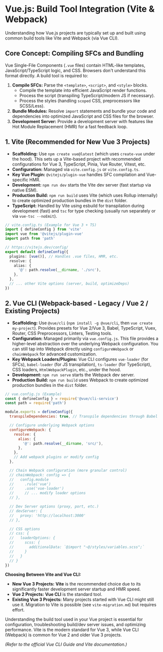 # Vue.js: Build Tool Integration (Vite & Webpack)

Understanding how Vue.js projects are typically set up and built using common build tools like Vite and Webpack (via Vue CLI).

## Core Concept: Compiling SFCs and Bundling

Vue Single-File Components (`.vue` files) contain HTML-like templates, JavaScript/TypeScript logic, and CSS. Browsers don't understand this format directly. A build tool is required to:

1.  **Compile SFCs:** Parse the `<template>`, `<script>`, and `<style>` blocks.
    *   Compile the template into efficient JavaScript render functions.
    *   Process the script (transpiling TypeScript/modern JS if necessary).
    *   Process the styles (handling `scoped` CSS, preprocessors like SCSS/Less).
2.  **Bundle Modules:** Resolve `import` statements and bundle your code and dependencies into optimized JavaScript and CSS files for the browser.
3.  **Development Server:** Provide a development server with features like Hot Module Replacement (HMR) for a fast feedback loop.

## 1. Vite (Recommended for New Vue 3 Projects)

*   **Scaffolding:** Use `npm create vue@latest` (which uses `create-vue` under the hood). This sets up a Vite-based project with recommended configurations for Vue 3, TypeScript, Pinia, Vue Router, Vitest, etc.
*   **Configuration:** Managed via `vite.config.js` or `vite.config.ts`.
*   **Key Vue Plugin:** `@vitejs/plugin-vue` handles SFC compilation and Vue-specific HMR.
*   **Development:** `npm run dev` starts the Vite dev server (fast startup via native ESM).
*   **Production Build:** `npm run build` uses Vite (which uses Rollup internally) to create optimized production bundles in the `dist` folder.
*   **TypeScript:** Handled by Vite using esbuild for transpilation during development (fast) and `tsc` for type checking (usually run separately or via `vue-tsc --noEmit`).

```typescript
// vite.config.ts (Example for Vue 3 + TS)
import { defineConfig } from 'vite'
import vue from '@vitejs/plugin-vue'
import path from 'path'

// https://vitejs.dev/config/
export default defineConfig({
  plugins: [vue()], // Handles .vue files, HMR, etc.
  resolve: {
    alias: {
      '@': path.resolve(__dirname, './src'),
    },
  },
  // ... other Vite options (server, build, optimizeDeps)
})
```

## 2. Vue CLI (Webpack-based - Legacy / Vue 2 / Existing Projects)

*   **Scaffolding:** Use `@vue/cli` (`npm install -g @vue/cli`, then `vue create my-project`). Provides presets for Vue 2/Vue 3, Babel, TypeScript, Vuex, Router, CSS Preprocessors, Linters, Testing tools.
*   **Configuration:** Managed primarily via `vue.config.js`. This file provides a higher-level abstraction over the underlying Webpack configuration. You can still tap into Webpack directly using `configureWebpack` or `chainWebpack` for advanced customization.
*   **Key Webpack Loaders/Plugins:** Vue CLI configures `vue-loader` (for SFCs), `babel-loader` (for JS transpilation), `ts-loader` (for TypeScript), CSS loaders, `HtmlWebpackPlugin`, etc., under the hood.
*   **Development:** `npm run serve` starts the Webpack dev server.
*   **Production Build:** `npm run build` uses Webpack to create optimized production bundles in the `dist` folder.

```javascript
// vue.config.js (Example)
const { defineConfig } = require('@vue/cli-service')
const path = require('path')

module.exports = defineConfig({
  transpileDependencies: true, // Transpile dependencies through Babel

  // Configure underlying Webpack options
  configureWebpack: {
    resolve: {
      alias: {
        '@': path.resolve(__dirname, 'src/'),
      },
    },
    // Add webpack plugins or modify config
  },

  // Chain Webpack configuration (more granular control)
  // chainWebpack: config => {
  //   config.module
  //     .rule('vue')
  //     .use('vue-loader')
  //     // ... modify loader options
  // },

  // Dev Server options (proxy, port, etc.)
  // devServer: {
  //   proxy: 'http://localhost:3000'
  // },

  // CSS options
  // css: {
  //   loaderOptions: {
  //     scss: {
  //       additionalData: `@import "~@/styles/variables.scss";`
  //     }
  //   }
  // }
})
```

**Choosing Between Vite and Vue CLI:**

*   **New Vue 3 Projects:** **Vite** is the recommended choice due to its significantly faster development server startup and HMR speed.
*   **Vue 2 Projects:** **Vue CLI** is the standard tool.
*   **Existing Vue 3 Projects:** Many projects started with Vue CLI might still use it. Migration to Vite is possible (see `vite-migration.md`) but requires effort.

Understanding the build tool used in your Vue project is essential for configuration, troubleshooting build/dev server issues, and optimizing performance. Vite is the modern standard for Vue 3, while Vue CLI (Webpack) is common for Vue 2 and older Vue 3 projects.

*(Refer to the official Vue CLI Guide and Vite documentation.)*